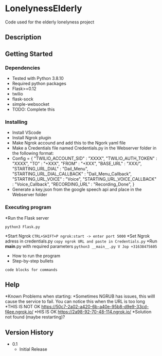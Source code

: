# LonelynessElderly

Code used for the elderly lonelyness project

## Description


## Getting Started

### Dependencies

* Tested with Python 3.8.10
* Required python packages
* Flask>=0.12
* twilio
* flask-sock 
* simple-websocket 
* TODO: Complete this

### Installing

* Install VScode
* Install Ngrok plugin
* Make Ngrok accound and add this to the Ngork yaml file
* Make a Credentials file named Credentials.py in the Webserver folder in the following  format:
* Config = { "TWILIO_ACCOUNT_SID" : "XXXX",
            "TWILIO_AUTH_TOKEN" : "XXXX",
            "TO" : "+XXX",
            "FROM" : "+XXX",
            "BASE_URL" : "XXX/",
            "STARTING_URL_DIAL" : "Dail_Menu",
            "STARTING_URL_DIAL_CALLBACK" : "Dail_Menu_Callback",
            "STARTING_URL_VOICE" : "Voice",
            "STARTING_URL_VOICE_CALLBACK" : "Voice_Callback",
            "RECORDING_URL" : "Recording_Done",
            }
* Generate a key.json from the google speech api and place in the Webserver folder


### Executing program
*Run the Flask server
```
python3 Flask.py
```
*Start Ngrok
``
CTRL+SHIFT+P ngrok:start -> enter port 5000
``
*Set Ngrok adress in credentials.py
``
copy ngrok URL and paste in Credentials.py
``
*Run __main__.py with required parameters
``
python3 __main__.py V Jop +31638475605
``


* How to run the program
* Step-by-step bullets
```
code blocks for commands
```

## Help

*Known Problems when starting:
*Sometimes NGRUB has issues, this willl cause the service to fail. You can notice this when the URL is too long
*THIS IS NOT OK   https://50c7-2a02-a420-6b-a40e-95b8-d9e9-33cd-f4ee.ngrok.io/
*HIS IS OK https://2a98-92-70-48-114.ngrok.io/
*Solution not found (maybe restarting)?


## Version History

* 0.1
    * Initial Release

